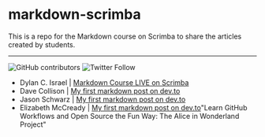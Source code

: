 # markdown-scrimba
This is a repo for the Markdown course on Scrimba to share the articles created by students.

--- 
  ![GitHub contributors](https://img.shields.io/github/contributors/PizzaPokerGuy/markdown-scrimba)
  ![Twitter Follow](https://img.shields.io/twitter/follow/pizzapokerguy?label=Follow&style=social) 

- Dylan C. Israel | [Markdown Course LIVE on Scrimba](https://dev.to/pizzapokerguy/markdown-course-live-on-scrimba-3pjk-temp-slug-6044007?preview=3854bc764872c3c488aa78590956f09f402bfb4f255fd9affdf4a8656157c047bafdbca55aaad311437edbdd74592bea3d5eaef7700239f591068b90)
- Dave Collison | [My first markdown post on dev.to](https://dev.to/thebigdavec/just-getting-started-4ekn "Dave Collison's Markdown Post")
- Jason Schwarz | [My first markdown post on dev.to](https://dev.to/passandscore/blockchain-is-changing-our-world-one-block-at-a-time-4h4b "Jason Schwarz's First Markdown Post About Blockchain")
- Elizabeth McCready | [My first markdown post on dev.to](https://dev.to/gingerkiwi/learn-github-workflows-and-open-source-the-fun-way-the-alice-in-wonderland-project-20e3)"Learn GitHub Workflows and Open Source the Fun Way: The Alice in Wonderland Project"